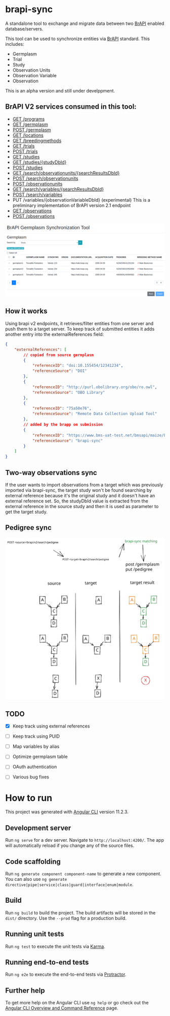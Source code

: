 # brapi-sync

A standalone tool to exchange and migrate data between two [BrAPI] enabled database/servers.

This tool can be used to synchronize entities via [BrAPI] standard. This includes:
* Germplasm
* Trial
* Study
* Observation Units
* Observation Variable
* Observation

This is an alpha version and still under develppment.

## BrAPI V2 services consumed in this tool:
* [GET /programs](https://app.swaggerhub.com/apis/PlantBreedingAPI/BrAPI-Core/2.0#/Programs/get_programs)
* [GET /germplasm](https://app.swaggerhub.com/apis/PlantBreedingAPI/BrAPI-Germplasm/2.0#/Germplasm/get_germplasm)
* [POST /germplasm](https://app.swaggerhub.com/apis/PlantBreedingAPI/BrAPI-Germplasm/2.0#/Germplasm/post_germplasm)
* [GET /locations](https://app.swaggerhub.com/apis/PlantBreedingAPI/BrAPI-Core/2.0#/Locations/get_locations)
* [GET /breedingmethods](https://app.swaggerhub.com/apis/PlantBreedingAPI/BrAPI-Germplasm/2.0#/Germplasm/get_breedingmethods)
* [GET /trials](https://app.swaggerhub.com/apis/PlantBreedingAPI/BrAPI-Core/2.0#/Trials/get_trials)
* [POST /trials](https://app.swaggerhub.com/apis/PlantBreedingAPI/BrAPI-Core/2.0#/Trials/post_trials)
* [GET /studies](https://app.swaggerhub.com/apis/PlantBreedingAPI/BrAPI-Core/2.0#/Studies/get_studies)
* [GET /studies/{studyDbId}](https://app.swaggerhub.com/apis/PlantBreedingAPI/BrAPI-Core/2.0#/Studies/get_studies__studyDbId_)
* [POST /studies](https://app.swaggerhub.com/apis/PlantBreedingAPI/BrAPI-Core/2.0#/Studies/post_studies)
* [GET /search/observationunits/{searchResultsDbId}](https://app.swaggerhub.com/apis/PlantBreedingAPI/BrAPI-Phenotyping/2.0#/Observation%20Units/get_search_observationunits__searchResultsDbId_)
* [POST /search/observationunits](https://app.swaggerhub.com/apis/PlantBreedingAPI/BrAPI-Phenotyping/2.0#/Observation%20Units/post_search_observationunits)
* [POST /observationunits](https://app.swaggerhub.com/apis/PlantBreedingAPI/BrAPI-Phenotyping/2.0#/Observation%20Units/post_observationunits)
* [GET /search/variables/{searchResultsDbId}](https://app.swaggerhub.com/apis/PlantBreedingAPI/BrAPI-Phenotyping/2.0#/Observation%20Variables/get_search_variables__searchResultsDbId_)
* [POST /search/variables](https://app.swaggerhub.com/apis/PlantBreedingAPI/BrAPI-Phenotyping/2.0#/Observation%20Variables/post_search_variables)
* PUT /variables/{observationVariableDbId} (experimental) This is a preliminary implementation of BrAPI version 2.1 endpoint
* [GET /observations](https://app.swaggerhub.com/apis/PlantBreedingAPI/BrAPI-Phenotyping/2.0#/Observations/get_observations)
* [POST /observations](https://app.swaggerhub.com/apis/PlantBreedingAPI/BrAPI-Phenotyping/2.0#/Observations/post_observations)

![preview](images/preview.png)

## How it works

Using brapi v2 endpoints, it retrieves/filter entities from one server and push them to a target server.
To keep track of submitted entities it adds another entry into the externalReferences field:

```json
{
    "externalReferences": [
        // copied from source germplasm
        {
            "referenceID": "doi:10.155454/12341234",
            "referenceSource": "DOI"
        },
        {
            "referenceID": "http://purl.obolibrary.org/obo/ro.owl",
            "referenceSource": "OBO Library"
        },
        {
            "referenceID": "75a50e76",
            "referenceSource": "Remote Data Collection Upload Tool"
        },
        // added by the brapp on submission  
        {
            "referenceID": "https://www.bms-uat-test.net/bmsapi/maize/brapi/v2/germplasm/3304",
            "referenceSource": "brapi-sync"
        }
    ]
}
```

## Two-way observations sync

If the user wants to import observations from a target which was previously imported via brapi-sync, the target study won't be found searching by external reference 
because it's the original study and it doesn't have an external reference set. So, the studyDbId value is extracted from the external reference in the source study and 
then it is used as parameter to get the target study.

## Pedigree sync

![pedigree-sync](images/pedigree-sync.svg)

## TODO

- [x] Keep track using external references 
- [ ] Keep track using PUID
- [ ] Map variables by alias
- [ ] Optimize germplasm table
- [ ] OAuth authentication
- [ ] Various bug fixes


# How to run

This project was generated with [Angular CLI](https://github.com/angular/angular-cli) version 11.2.3.

## Development server

Run `ng serve` for a dev server. Navigate to `http://localhost:4200/`. The app will automatically reload if you change any of the source files.

## Code scaffolding

Run `ng generate component component-name` to generate a new component. You can also use `ng generate directive|pipe|service|class|guard|interface|enum|module`.

## Build

Run `ng build` to build the project. The build artifacts will be stored in the `dist/` directory. Use the `--prod` flag for a production build.

## Running unit tests

Run `ng test` to execute the unit tests via [Karma](https://karma-runner.github.io).

## Running end-to-end tests

Run `ng e2e` to execute the end-to-end tests via [Protractor](http://www.protractortest.org/).

## Further help

To get more help on the Angular CLI use `ng help` or go check out the [Angular CLI Overview and Command Reference](https://angular.io/cli) page.

[BrAPI]: https://github.com/plantbreeding/API
